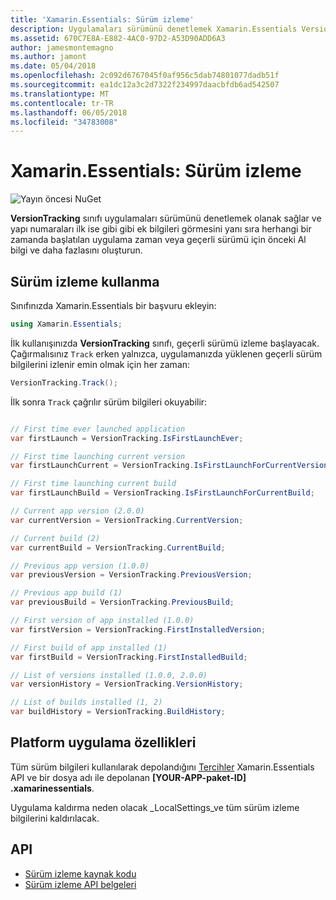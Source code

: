 ```yaml
---
title: 'Xamarin.Essentials: Sürüm izleme'
description: Uygulamaları sürümünü denetlemek Xamarin.Essentials VersionTracking sınıfında sağlar ve yapı numaraları ilk ise gibi gibi ek bilgileri görmesini yanı sıra herhangi bir zamanda başlatılan uygulama zaman veya geçerli sürümü için önceki derleme alma bilgi ve daha fazlası.
ms.assetid: 670C7E8A-E882-4AC0-97D2-A53D90ADD6A3
author: jamesmontemagno
ms.author: jamont
ms.date: 05/04/2018
ms.openlocfilehash: 2c092d6767045f0af956c5dab74801077dadb51f
ms.sourcegitcommit: ea1dc12a3c2d7322f234997daacbfdb6ad542507
ms.translationtype: MT
ms.contentlocale: tr-TR
ms.lasthandoff: 06/05/2018
ms.locfileid: "34783008"
---
```

# <a name="xamarinessentials-version-tracking"></a>Xamarin.Essentials: Sürüm izleme

![Yayın öncesi NuGet](~/media/shared/pre-release.png)

**VersionTracking** sınıfı uygulamaları sürümünü denetlemek olanak sağlar ve yapı numaraları ilk ise gibi gibi ek bilgileri görmesini yanı sıra herhangi bir zamanda başlatılan uygulama zaman veya geçerli sürümü için önceki Al bilgi ve daha fazlasını oluşturun.

## <a name="using-version-tracking"></a>Sürüm izleme kullanma

Sınıfınızda Xamarin.Essentials bir başvuru ekleyin:

```csharp
using Xamarin.Essentials;
```

İlk kullanışınızda **VersionTracking** sınıfı, geçerli sürümü izleme başlayacak. Çağırmalısınız `Track` erken yalnızca, uygulamanızda yüklenen geçerli sürüm bilgilerini izlenir emin olmak için her zaman:

```csharp
VersionTracking.Track();
```

İlk sonra `Track` çağrılır sürüm bilgileri okuyabilir:

```csharp

// First time ever launched application
var firstLaunch = VersionTracking.IsFirstLaunchEver;

// First time launching current version
var firstLaunchCurrent = VersionTracking.IsFirstLaunchForCurrentVersion;

// First time launching current build
var firstLaunchBuild = VersionTracking.IsFirstLaunchForCurrentBuild;

// Current app version (2.0.0)
var currentVersion = VersionTracking.CurrentVersion;

// Current build (2)
var currentBuild = VersionTracking.CurrentBuild;

// Previous app version (1.0.0)
var previousVersion = VersionTracking.PreviousVersion;

// Previous app build (1)
var previousBuild = VersionTracking.PreviousBuild;

// First version of app installed (1.0.0)
var firstVersion = VersionTracking.FirstInstalledVersion;

// First build of app installed (1)
var firstBuild = VersionTracking.FirstInstalledBuild;

// List of versions installed (1.0.0, 2.0.0)
var versionHistory = VersionTracking.VersionHistory;

// List of builds installed (1, 2)
var buildHistory = VersionTracking.BuildHistory;
```

## <a name="platform-implementation-specifics"></a>Platform uygulama özellikleri

Tüm sürüm bilgileri kullanılarak depolandığını [Tercihler](preferences.md) Xamarin.Essentials API ve bir dosya adı ile depolanan **[YOUR-APP-paket-ID] .xamarinessentials**.

Uygulama kaldırma neden olacak _LocalSettings_ve tüm sürüm izleme bilgilerini kaldırılacak.

## <a name="api"></a>API

- [Sürüm izleme kaynak kodu](https://github.com/xamarin/Essentials/tree/master/Xamarin.Essentials/VersionTracking)
- [Sürüm izleme API belgeleri](xref:Xamarin.Essentials.VersionTracking)

